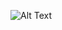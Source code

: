 ![Alt Text](https://64.media.tumblr.com/a305cdc05b033ba23f7bf1b6f2df6e29/9816d3c6aca53e10-cd/s1280x1920/67ed1252c0002f9698ab5da1e27fbab95508d53e.gifv)
